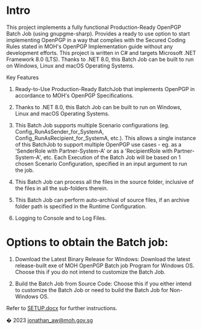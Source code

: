 Intro
=====
This project implements a fully functional Production-Ready OpenPGP Batch Job (using gnupgme-sharp). 
Provides a ready to use option to start implementing OpenPGP in a way that complies with the Secured Coding Rules stated in MOH's OpenPGP Implementation guide without any development efforts.
This project is written in C# and targets Microsoft .NET Framework 8.0 (LTS). Thanks to .NET 8.0, this Batch Job can be built to run on Windows, Linux and macOS Operating Systems. 

Key Features
1. Ready-to-Use Production-Ready BatchJob that implements OpenPGP in accordance to MOH's OpenPGP Specifications. 

2. Thanks to .NET 8.0, this Batch Job can be built to run on Windows, Linux and macOS Operating Systems.

3. This Batch Job supports multiple Scenario configurations (eg. Config_RunAsSender_for_SystemA, Config_RunAsRecipient_for_SystemA, etc.). This allows a single instance of this BatchJob to support multiple OpenPGP use cases - eg. as a 'SenderRole with Partner-System-A' or as a 'RecipientRole with Partner-System-A', etc. Each Execution of the Batch Job will be based on 1 chosen Scenario Configuration, specified in an input argument to run the job.

4. This Batch Job can process all the files in the source folder, inclusive of the files in all the sub-folders therein. 

5. This Batch Job can perform auto-archival of source files, if an archive folder path is specified in the Runtime Configuration.

6. Logging to Console and to Log Files.


Options to obtain the Batch job:
================================
1.	Download the Latest Binary Release for Windows: Download the latest release-built exe of MOH OpenPGP Batch job Program for Windows OS. Choose this if you do not intend to customize the Batch Job.

2.	Build the Batch Job from Source Code: Choose this if you either intend to customize the Batch Job or need to build the Batch Job for Non-Windows OS.

Refer to [SETUP.docx](SETUP.docx) for further instructions.



� 2023 jonathan_aw@moh.gov.sg